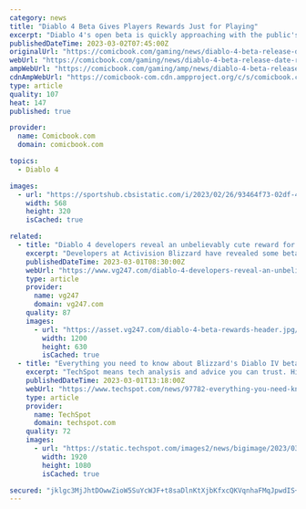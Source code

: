 ```yaml
---
category: news
title: "Diablo 4 Beta Gives Players Rewards Just for Playing"
excerpt: "Diablo 4's open beta is quickly approaching with the public's first hands-on opportunity with the game scheduled to get underway on march 17th, and ahead of that release, we've gotten a better idea of ..."
publishedDateTime: 2023-03-02T07:45:00Z
originalUrl: "https://comicbook.com/gaming/news/diablo-4-beta-release-date-rewards/"
webUrl: "https://comicbook.com/gaming/news/diablo-4-beta-release-date-rewards/"
ampWebUrl: "https://comicbook.com/gaming/amp/news/diablo-4-beta-release-date-rewards/"
cdnAmpWebUrl: "https://comicbook-com.cdn.ampproject.org/c/s/comicbook.com/gaming/amp/news/diablo-4-beta-release-date-rewards/"
type: article
quality: 107
heat: 147
published: true

provider:
  name: Comicbook.com
  domain: comicbook.com

topics:
  - Diablo 4

images:
  - url: "https://sportshub.cbsistatic.com/i/2023/02/26/93464f73-02df-4c44-ad6d-5d551e79f6d7/new-games-out-this-month.png?width=568&height=320"
    width: 568
    height: 320
    isCached: true

related:
  - title: "Diablo 4 developers reveal an unbelievably cute reward for beta players"
    excerpt: "Developers at Activision Blizzard have revealed some beta-exclusive Diablo 4 cosmetics for those who progress far enough during the early access period, including a wolf cub backpack that is frankly ..."
    publishedDateTime: 2023-03-01T08:30:00Z
    webUrl: "https://www.vg247.com/diablo-4-developers-reveal-an-unbelievably-cute-reward-for-beta-players"
    type: article
    provider:
      name: vg247
      domain: vg247.com
    quality: 87
    images:
      - url: "https://asset.vg247.com/diablo-4-beta-rewards-header.jpg/BROK/thumbnail/1200x630/diablo-4-beta-rewards-header.jpg"
        width: 1200
        height: 630
        isCached: true
  - title: "Everything you need to know about Blizzard's Diablo IV beta"
    excerpt: "TechSpot means tech analysis and advice you can trust. Highly anticipated: If you can't wait to get your hands on Diablo 4, the betas are only a few weekends away. Blizzard has scheduled two testing periods in March for players to get in some hacking and"
    publishedDateTime: 2023-03-01T13:18:00Z
    webUrl: "https://www.techspot.com/news/97782-everything-you-need-know-about-blizzards-diablo-iv.html"
    type: article
    provider:
      name: TechSpot
      domain: techspot.com
    quality: 72
    images:
      - url: "https://static.techspot.com/images2/news/bigimage/2023/03/2023-03-01-image-36.jpg"
        width: 1920
        height: 1080
        isCached: true

secured: "jklgc3MjJhtDOwwZioW5SuYcWJF+t8saDlnKtXjbKfxcQKVqnhaFMqJpwdIS+Vy3oa6PLlI6BjznFEA6tRzOfhfzyTrNBKQvKt8q6E0XvVAqlhqDbo/INJ5qQV0fMyrlmTAYr5d+2MZbSBi85V1SEQSo4HM8mQakReLWaGxCiJyqr8mgqYr64lSHq+8zCANDEWjWxc4hi9vbEgjEw1le/UoTDfSwpDFyBpVxFqZa2YSk0q8x4o+vLVwlkejudR5rkT4U84eyQbAMqtEjwq5o5JQAnenrEtSFvdTnOFZdzw+rMWTcoxGzVA5x77l6la7Lm/ahWxzwMEhQSusVMP0BfcHsJd1RAGybt8P3ySnhkWE=;rxyjRSNBvjj3cYIMvder8Q=="
---
```


